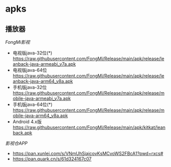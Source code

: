 # apks

## 播放器

*FongMi影视*  
- 电视版java-32位(*)  https://raw.githubusercontent.com/FongMi/Release/main/apk/release/leanback-java-armeabi_v7a.apk  
- 电视版java-64位  https://raw.githubusercontent.com/FongMi/Release/main/apk/release/leanback-java-arm64_v8a.apk  
- 手机版java-32位  https://raw.githubusercontent.com/FongMi/Release/main/apk/release/mobile-java-armeabi_v7a.apk  
- 手机版java-64位(*)  https://raw.githubusercontent.com/FongMi/Release/main/apk/release/mobile-java-arm64_v8a.apk  
- Android 4.x版  https://raw.githubusercontent.com/FongMi/Release/main/apk/kitkat/leanback.apk  
  

*影视仓APP*  
- https://pan.xunlei.com/s/VNmUhSiajcovKsMCvoWS2FBcA1?pwd=rxcs#  
- https://pan.quark.cn/s/61d324167c07  

